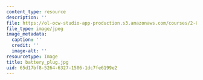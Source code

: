 ```yaml
---
content_type: resource
description: ''
file: https://ol-ocw-studio-app-production.s3.amazonaws.com/courses/2-007-design-and-manufacturing-i-spring-2009/65d17bf85264632715061dc7fe6199e2_battery_plug.jpg
file_type: image/jpeg
image_metadata:
  caption: ''
  credit: ''
  image-alt: ''
resourcetype: Image
title: battery_plug.jpg
uid: 65d17bf8-5264-6327-1506-1dc7fe6199e2
---
```

